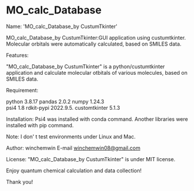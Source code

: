 # MO_calc_Database

Name: 'MO_calc_Database_by CustumTkinter'

MO_calc_Database_by CustumTkinter:GUI application using custumtkinter. Molecular orbitals were automatically calculated, based on SMILES data.

Features:

"MO_calc_Database_by CustumTkinter" is a python/custumtkinter application and calculate molecular otbitals of various molecules, based on SMILES data.

Requirement:

python            3.8.17 
pandas            2.0.2
numpy             1.24.3    
psi4              1.8
rdkit-pypi        2022.9.5.
customtkinter     5.1.3


Installation:
Psi4 was installed with conda command.
Another libraries were installed with pip command.



Note:
I don' t test environments under Linux and Mac.

Author:
winchemwin
E-mail winchemwin08@gmail.com

License:
"MO_calc_Database_by CustumTkinter" is under MIT license.


Enjoy quantum chemical calculation and data collection!

Thank you!
